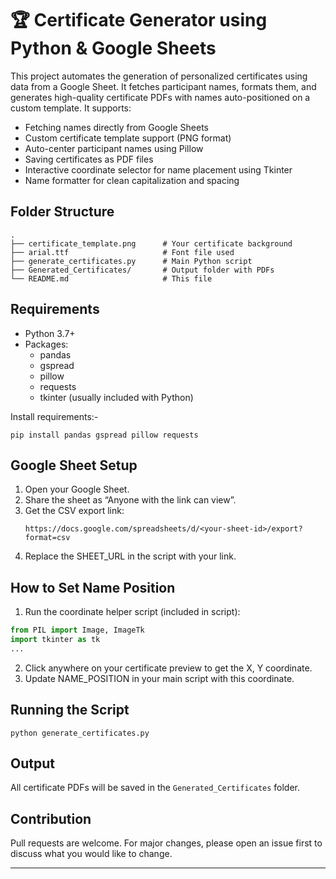 # 🏆 Certificate Generator using Python & Google Sheets

This project automates the generation of personalized certificates using data from a Google Sheet. It fetches participant names, formats them, and generates high-quality certificate PDFs with names auto-positioned on a custom template.
It supports:
- Fetching names directly from Google Sheets  
- Custom certificate template support (PNG format)  
- Auto-center participant names using Pillow  
- Saving certificates as PDF files  
- Interactive coordinate selector for name placement using Tkinter  
- Name formatter for clean capitalization and spacing  

## Folder Structure
```
.
├── certificate_template.png      # Your certificate background
├── arial.ttf                     # Font file used
├── generate_certificates.py      # Main Python script
├── Generated_Certificates/       # Output folder with PDFs
└── README.md                     # This file
```

## Requirements
- Python 3.7+
- Packages:
  - pandas
  - gspread
  - pillow
  - requests
  - tkinter (usually included with Python)

Install requirements:-
```
pip install pandas gspread pillow requests
```

## Google Sheet Setup
1. Open your Google Sheet.
2. Share the sheet as “Anyone with the link can view”.
3. Get the CSV export link:
   ```
   https://docs.google.com/spreadsheets/d/<your-sheet-id>/export?format=csv
   ```
4. Replace the SHEET_URL in the script with your link.

## How to Set Name Position
1. Run the coordinate helper script (included in script):
```python
from PIL import Image, ImageTk
import tkinter as tk
...
```
2. Click anywhere on your certificate preview to get the X, Y coordinate.
3. Update NAME_POSITION in your main script with this coordinate.

## Running the Script
```
python generate_certificates.py
```

## Output
All certificate PDFs will be saved in the `Generated_Certificates` folder.

## Contribution
Pull requests are welcome. For major changes, please open an issue first to discuss what you would like to change.

---
